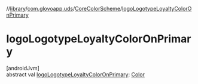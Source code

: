 //[library](../../../index.md)/[com.glovoapp.uds](../index.md)/[CoreColorScheme](index.md)/[logoLogotypeLoyaltyColorOnPrimary](logo-logotype-loyalty-color-on-primary.md)

# logoLogotypeLoyaltyColorOnPrimary

[androidJvm]\
abstract val [logoLogotypeLoyaltyColorOnPrimary](logo-logotype-loyalty-color-on-primary.md): [Color](https://developer.android.com/reference/kotlin/androidx/compose/ui/graphics/Color.html)
